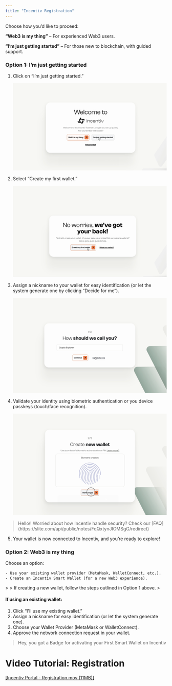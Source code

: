 ```yaml
---
title: "Incentiv Registration"
---
```


<Steps title= "Step: Select Your Web3 Journey">

Choose how you’d like to proceed:

**“Web3 is my thing”** – For experienced Web3 users.

**“I’m just getting started”** – For those new to blockchain, with guided support.

<Steps title= "Step:Create a Wallet or Connect an Existing One">

### Option 1: I’m just getting started

1. Click on “I’m just getting started.”
   

   ![Incentiv Registration](/docs/images/IncentivRegistration1.png)
2. Select “Create my first wallet.”
   

   ![Incentiv Registration](/docs/images/IncentivRegistration2.png)
3. Assign a nickname to your wallet for easy identification (or let the system generate one by clicking “Decide for me“).
   

   ![Incentiv Registration](/docs/images/IncentivRegistration3.png)
4. Validate your identity using biometric authentication or you device passkeys (touch/face recognition).
   

   ![Incentiv Registration](/docs/images/IncentivRegistration4.png)

> <Note>
>    Hello\! Worried about how Incentiv handle security? Check our [FAQ](https://slite.com/api/public/notes/FqQxtynJIOMSgG/redirect) 
> </Note>

5. Your wallet is now connected to Incentiv, and you’re ready to explore\!

### Option 2: Web3 is my thing

Choose an option:

```
- Use your existing wallet provider (MetaMask, WalletConnect, etc.).
- Create an Incentiv Smart Wallet (for a new Web3 experience).
```
</Step>
> <Warning>
>    If creating a new wallet, follow the steps outlined in Option 1 above. 
> </Warning>

#### If using an existing wallet:

1. Click “I'll use my existing wallet.”
2. Assign a nickname for easy identification (or let the system generate one).
3. Choose your Wallet Provider (MetaMask or WalletConnect).
4. Approve the network connection request in your wallet.

> <Tip>
>    Hey, you got a Badge for activating your First Smart Wallet on Incentiv 
> </Tip>

# Video Tutorial: Registration

[[Incentiv Portal - Registration.mov (11MB)]](media_Incentiv%20Registration/hHV_M9NVaSrxZi-Incentiv%20Portal%20-%20Registration.mov)